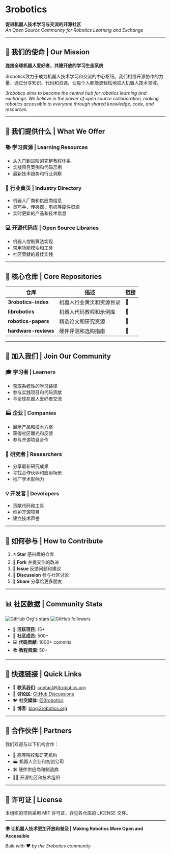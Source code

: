 # 3robotics

**促进机器人技术学习与交流的开源社区**  
*An Open Source Community for Robotics Learning and Exchange*

---

## 🚀 我们的使命 | Our Mission

**连接全球机器人爱好者，共建开放的学习生态系统**

3robotics致力于成为机器人技术学习和交流的中心枢纽。我们相信开源协作的力量，通过分享知识、代码和资源，让每个人都能更轻松地进入机器人技术领域。

*3robotics aims to become the central hub for robotics learning and exchange. We believe in the power of open source collaboration, making robotics accessible to everyone through shared knowledge, code, and resources.*

---

## 🎯 我们提供什么 | What We Offer

### 📚 **学习资源 | Learning Resources**

- 从入门到进阶的完整教程体系
- 实战项目案例和代码示例
- 最新技术趋势和行业洞察

### 🔗 **行业黄页 | Industry Directory**

- 机器人厂商和供应商信息
- 灵巧手、传感器、电机等硬件资源
- 实时更新的产品和技术信息

### 💻 **开源代码库 | Open Source Libraries**

- 机器人控制算法实现
- 常用功能模块和工具
- 社区贡献的最佳实践

---

## 📂 核心仓库 | Core Repositories

| 仓库 | 描述 | 链接 |
|------|------|------|
| **3robotics-index** | 机器人行业黄页和资源目录 | 🔗 |
| **librobotics** | 机器人代码教程和示例库 | 🔗 |
| **robotics-papers** | 精选论文和研究资源 | 🔗 |
| **hardware-reviews** | 硬件评测和选购指南 | 🔗 |

---

## 👥 加入我们 | Join Our Community

### 🎓 **学习者 | Learners**

- 获取系统性的学习路径
- 参与实践项目和代码贡献
- 与全球机器人爱好者交流

### 🏭 **企业 | Companies**

- 展示产品和技术方案
- 获得社区曝光和反馈
- 参与开源项目合作

### 🔬 **研究者 | Researchers**

- 分享最新研究成果
- 寻找合作伙伴和应用场景
- 推广学术影响力

### 💡 **开发者 | Developers**

- 贡献代码和工具
- 维护开源项目
- 建立技术声誉

---

## 🌟 如何参与 | How to Contribute

1. **⭐ Star** 感兴趣的仓库
2. **🍴 Fork** 并提交你的改进
3. **📝 Issue** 反馈问题和建议
4. **💬 Discussion** 参与社区讨论
5. **📢 Share** 分享给更多朋友

---

## 📊 社区数据 | Community Stats

![GitHub Org's stars](https://img.shields.io/github/stars/3robotics?style=social)
![GitHub followers](https://img.shields.io/github/followers/3robotics?style=social)

- 🎯 **活跃项目**: 15+
- 👥 **社区成员**: 500+
- 💻 **代码贡献**: 1000+ commits
- 📚 **教程资源**: 50+

---

## 🔗 快速链接 | Quick Links

- 📧 **联系我们**: [contact@3robotics.org](mailto:contact@3robotics.org)
- 💬 **讨论区**: [GitHub Discussions](https://github.com/orgs/3robotics/discussions)
- 🐦 **社交媒体**: [@3robotics](https://twitter.com/3robotics)
- 📖 **博客**: [blog.3robotics.org](https://blog.3robotics.org)

---

## 🤝 合作伙伴 | Partners

我们欢迎与以下机构合作：

- 🏫 高等院校和研究机构
- 🏭 机器人企业和初创公司  
- 🛠️ 硬件供应商和制造商
- 👨‍💻 开源社区和技术组织

---

## 📄 许可证 | License

本组织的项目采用 MIT 许可证，详见各仓库的 LICENSE 文件。

---

**🌍 让机器人技术更加开放和普及 | Making Robotics More Open and Accessible**

*Built with ❤️ by the 3robotics community*

